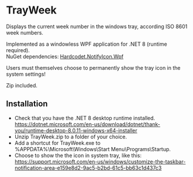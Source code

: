TrayWeek
========

Displays the current week number in the windows tray, according ISO 8601 week numbers.

Implemented as a windowless WPF application for .NET 8 (runtime required).  
NuGet dependencies: [Hardcodet.NotifyIcon.Wpf](https://github.com/hardcodet/wpf-notifyicon)

Users must themselves choose to permanently show the tray icon in the system settings!

Zip included.

Installation
------------
* Check that you have the .NET 8 desktop runtime installed. https://dotnet.microsoft.com/en-us/download/dotnet/thank-you/runtime-desktop-8.0.11-windows-x64-installer
* Unzip TrayWeek.zip to a folder of your choice.
* Add a shortcut for TrayWeek.exe to %APPDATA%\Microsoft\Windows\Start Menu\Programs\Startup.
* Choose to show the the icon in system tray, like this: https://support.microsoft.com/en-us/windows/customize-the-taskbar-notification-area-e159e8d2-9ac5-b2bd-61c5-bb63c1d437c3
